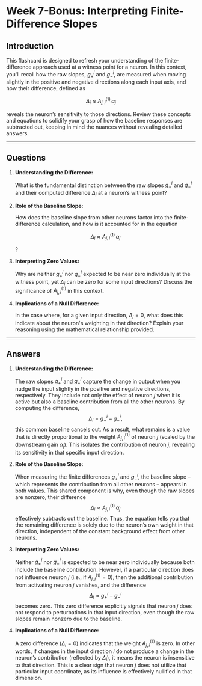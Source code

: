 # Week 7-Bonus: Interpreting Finite-Difference Slopes

## Introduction

This flashcard is designed to refresh your understanding of the finite-difference approach used at a witness point for a neuron. In this context, you'll recall how the raw slopes, $g_+^i$ and $g_-^i$, are measured when moving slightly in the positive and negative directions along each input axis, and how their difference, defined as

$$
\Delta_i \approx A^{(1)}_{j,i}\,\alpha_j
$$

reveals the neuron’s sensitivity to those directions. Review these concepts and equations to solidify your grasp of how the baseline responses are subtracted out, keeping in mind the nuances without revealing detailed answers.

---

## Questions

1. **Understanding the Difference:**
   
   What is the fundamental distinction between the raw slopes $g_+^i$ and $g_-^i$ and their computed difference $\Delta_i$ at a neuron’s witness point?

2. **Role of the Baseline Slope:**
   
   How does the baseline slope from other neurons factor into the finite-difference calculation, and how is it accounted for in the equation

   $$
   \Delta_i \approx A^{(1)}_{j,i}\,\alpha_j
   $$

   ?

3. **Interpreting Zero Values:**
   
   Why are neither $g_+^i$ nor $g_-^i$ expected to be near zero individually at the witness point, yet $\Delta_i$ can be zero for some input directions? Discuss the significance of $A^{(1)}_{j,i}$ in this context.

4. **Implications of a Null Difference:**
   
   In the case where, for a given input direction, $\Delta_i = 0$, what does this indicate about the neuron's weighting in that direction? Explain your reasoning using the mathematical relationship provided.

---

## Answers

1. **Understanding the Difference:**
   
   The raw slopes $g_+^i$ and $g_-^i$ capture the change in output when you nudge the input slightly in the positive and negative directions, respectively. They include not only the effect of neuron $j$ when it is active but also a baseline contribution from all the other neurons. By computing the difference, $$\Delta_i = g_+^i - g_-^i,$$ this common baseline cancels out. As a result, what remains is a value that is directly proportional to the weight $A^{(1)}_{j,i}$ of neuron $j$ (scaled by the downstream gain $\alpha_j$). This isolates the contribution of neuron $j$, revealing its sensitivity in that specific input direction.

2. **Role of the Baseline Slope:**
   
   When measuring the finite differences $g_+^i$ and $g_-^i$, the baseline slope – which represents the contribution from all other neurons – appears in both values. This shared component is why, even though the raw slopes are nonzero, their difference $$\Delta_i \approx A^{(1)}_{j,i}\,\alpha_j$$ effectively subtracts out the baseline. Thus, the equation tells you that the remaining difference is solely due to the neuron’s own weight in that direction, independent of the constant background effect from other neurons.

3. **Interpreting Zero Values:**
   
   Neither $g_+^i$ nor $g_-^i$ is expected to be near zero individually because both include the baseline contribution. However, if a particular direction does not influence neuron $j$ (i.e., if $A^{(1)}_{j,i}=0$), then the additional contribution from activating neuron $j$ vanishes, and the difference $$\Delta_i = g_+^i - g_-^i$$ becomes zero. This zero difference explicitly signals that neuron $j$ does not respond to perturbations in that input direction, even though the raw slopes remain nonzero due to the baseline.

4. **Implications of a Null Difference:**
   
   A zero difference ($\Delta_i=0$) indicates that the weight $A^{(1)}_{j,i}$ is zero. In other words, if changes in the input direction $i$ do not produce a change in the neuron’s contribution (reflected by $\Delta_i$), it means the neuron is insensitive to that direction. This is a clear sign that neuron $j$ does not utilize that particular input coordinate, as its influence is effectively nullified in that dimension.
